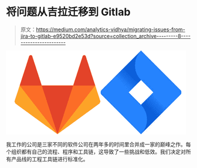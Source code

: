 # 将问题从吉拉迁移到 Gitlab

> 原文：<https://medium.com/analytics-vidhya/migrating-issues-from-jira-to-gitlab-e9520bd2e53d?source=collection_archive---------8----------------------->

![](img/7e41f0ac1fb8b1c84fe8bda2a00a9475.png)

我工作的公司是三家不同的软件公司在两年多的时间里合并成一家的巅峰之作。每个组织都有自己的流程、程序和工具链，这导致了一些挑战和低效。我们决定对所有产品线的工程工具链进行标准化。